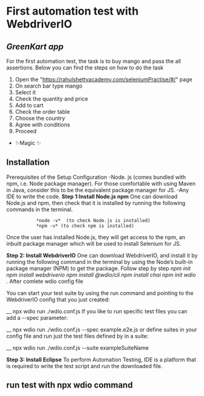 # First automation test with WebdriverIO
## _GreenKart app_


For the first automation test, the task is to buy mango and  pass the all assertions.
Below you can find the steps on how to do the task

1. Open the "https://rahulshettyacademy.com/seleniumPractise/#/"  page
2. On search bar type mango 
3. Select it
4. Check the quantity and price 
5. Add to cart
6. Check the order table
7. Choose the country
8. Agree with conditions
9. Proceed
- ✨Magic ✨



## Installation
Prerequisites of the Setup Configuration
-Node. js (comes bundled with npm, i.e. Node package manager). For those comfortable with using Maven in Java, consider this to be the equivalent package manager for JS.
-Any IDE to write the code.
**Step 1:Install Node.js npm**
One can download Node.js and npm, then check that it is installed by running the following commands in the terminal.

               *node -v*  (to check Node.js is installed) 
               *npm -v* (to check npm is installed)
Once the user has installed Node.js, they will get access to the npm, an inbuilt package manager which will be used to install Selenium for JS.

**Step 2: Install WebdriverIO**
One can download WebdriverIO, and install it by running the following command in the terminal by using the Node’s built-in package manager (NPM) to get the package.
Follow step by step
*npm init*
*npm install webdriverio*
*npm install @wdio/cli*
*npm install chai*
*npm init wdio .*
After comlete wdio config file

You can start your test suite by using the run command and pointing to the WebdriverIO config that you just created:

__ npx wdio run ./wdio.conf.js
If you like to run specific test files you can add a --spec parameter:

__ npx wdio run ./wdio.conf.js --spec example.e2e.js
or define suites in your config file and run just the test files defined by in a suite:

__ npx wdio run ./wdio.conf.js --suite exampleSuiteName

**Step 3: Install Eclipse**
To perform Automation Testing, IDE is a platform that is required to write the test script and run the downloaded file.


## run test with npx wdio command
